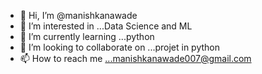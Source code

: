 - 👋 Hi, I’m @manishkanawade
- 👀 I’m interested in ...Data Science and ML
- 🌱 I’m currently learning ...python
- 💞️ I’m looking to collaborate on ...projet in python
- 📫 How to reach me ...manishkanawade007@gmail.com

<!---
manishkanawade/manishkanawade is a ✨ special ✨ repository because its `README.md` (this file) appears on your GitHub profile.
You can click the Preview link to take a look at your changes.
--->

